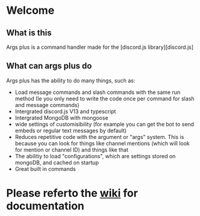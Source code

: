 # Welcome

## What is this

Args plus is a command handler made for the [discord.js library][discord.js]

## What can args plus do

Args plus has the ability to do many things, such as:
<br />

-   Load message commands and slash commands with the same run method (Ie you only need to write the code once per command for slash and message commands)
-   Intergrated discord.js V13 and typescript
-   Intergrated MongoDB with mongoose
-   wide settings of customisibility (for example you can get the bot to send embeds or regular text messages by default)
-   Reduces repetitive code with the argument or "args" system. This is because you can look for things like channel mentions (which will look for mention or channel ID) and things like that
-   The abilitiy to load "configurations", which are settings stored on mongoDB, and cached on startup
-   Great built in commands

# Please referto the [wiki][wiki] for documentation

[wiki]: https://github.com/args-plus/args-plus/wiki

<!-- # Installation

This isnt an npm package, rather args plus offers a framework in which you can customise
<br />
<br />

## Getting the framework

### Creating your repository

![Press the "use this template button"][image1]

1. Press the "use this template button"

---

![Answer the fields on the pop up][image2]

1. Enter the name for your new bot
2. Enter the optional description for your new repository
3. Make it private or public
4. Press the button!

### Downloading the base for your new bot

Using the terminal, navigate to the folder you want to save the bot in your pc.

1. Open the terminal
2. Navigate to the folder using commands such as
   `cd`
   For example: `cd Documents`
3. Once you are in the desired folder for your bot run the command:
   `git clone https://github.com/[username]/[new-repository-name]`<br /> Replace [username] with your github username and [new-repository-name] with your new repository name
4. You will be prompted to enter your username and password, it is recommended you follow [this guide][gitcloneguide] to see how to login to github
5. Once you are done the output should look something like:
   ![Succesful clone][image4]

### Opening with our IDE

Now you want to open your new bot, I will be using Visual Studio Code, so I can use this command in the command line:
`code [new-repository-name]`
<br /> Replace [new-repository-name] with your new repository name

---

The project should now open in visual studio code
![Open in visual studio code][image6]

### Getting your bot started for the first time

This can be done in a few clicks

1. Run the command `npm install` in the project terminal, this will automatically install all thenpm packages, including typescript
2. Go to the folder src
3. Create a file just called `.env`
4. Open the file and paste this in:

```
token=BOTTOKEN
mongoURI=MONGOURI
```

5. Replace BOTTOKEN with your discord bot token and MONGOURI with your mongo URI
6. Run `npm run start` in the terminal, the bot will automatically start up

#### Turning on your but a second time

1. Open the terminal and run `npm run start`
2. Everytime you change a typescript file, the bot should automatically restart, if it doesnt, press `CTRL + C` in the terminal to end the current process and run `npm run start` again

### Updating the command handler

This involves a few more steps, but is worth it in the end

1. Open the project terminal and run `git remote add template https://github.com/abisammy/args-plus`
2. Recieve updates by running: `git fetch --all`
3. To update the command handler run `git merge template/master --allow-unrelated-histories`
   <br />
   Replace master with your current branch for your repository, by default it is master

---

You mat get an error which says
`Automatic merge failed; fix conflicts manually an then commit result`
<br />
The simple fix would be to go to the problematic files (you would see an error and a red exclamation mark)
<br />
<br />
In visual studio code press `control + shift + p` to open the command pallete (you may have changed it) and type "Merge Conflict: ", you will see auto complete suggestions such as "Accept all incoming", select the one of your choosing
<br />
<br />
Your command handler _should_ be updated

[discord.js]: https://discord.js.org/#/
[gitcloneguide]: https://stackoverflow.com/questions/68775869/support-for-password-authentication-was-removed-please-use-a-personal-access-to/68781050#68781050
[image1]: https://github.com/abisammy/args-plus-guide/blob/master/images/one.png?raw=true
[image2]: https://github.com/abisammy/args-plus-guide/blob/master/images/two.png?raw=true
[image4]: https://github.com/abisammy/args-plus-guide/blob/master/images/four.png?raw=true
[image5]: https://github.com/abisammy/args-plus-guide/blob/master/images/five.png?raw=true
[image6]: https://github.com/abisammy/args-plus-guide/blob/master/images/six.png?raw=true
[image7]: https://github.com/abisammy/args-plus-guide/blob/master/images/seven.png?raw=true -->
